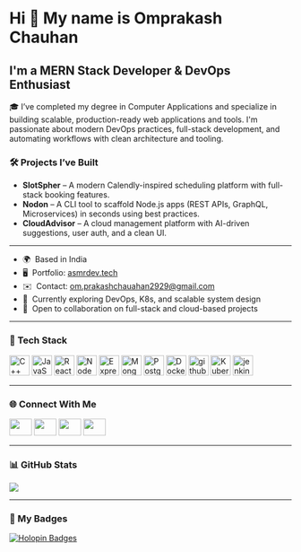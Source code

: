 Hi 👋 My name is Omprakash Chauhan
==================================

I'm a MERN Stack Developer & DevOps Enthusiast
----------------------------------------------

🎓 I’ve completed my degree in Computer Applications and specialize in building scalable, production-ready web applications and tools. I'm passionate about modern DevOps practices, full-stack development, and automating workflows with clean architecture and tooling.

### 🛠️ Projects I’ve Built

- **SlotSpher** – A modern Calendly-inspired scheduling platform with full-stack booking features.  
- **Nodon** – A CLI tool to scaffold Node.js apps (REST APIs, GraphQL, Microservices) in seconds using best practices.  
- **CloudAdvisor** – A cloud management platform with AI-driven suggestions, user auth, and a clean UI.  

---

* 🌍  Based in India  
* 🖥️  Portfolio: [asmrdev.tech](https://www.scripticx.tech/)  
* ✉️  Contact: [om.prakashchauahan2929@gmail.com](mailto:om.prakashchauahan2929@gmail.com)  
* 🧠  Currently exploring DevOps, K8s, and scalable system design  
* 🤝  Open to collaboration on full-stack and cloud-based projects  

---

### 🚀 Tech Stack

<p align="left">
  <img src="https://raw.githubusercontent.com/danielcranney/readme-generator/main/public/icons/skills/cplusplus-colored.svg" width="36" height="36" alt="C++" />
  <img src="https://raw.githubusercontent.com/danielcranney/readme-generator/main/public/icons/skills/javascript-colored.svg" width="36" height="36" alt="JavaScript" />
  <img src="https://raw.githubusercontent.com/danielcranney/readme-generator/main/public/icons/skills/react-colored.svg" width="36" height="36" alt="React" />
  <img src="https://raw.githubusercontent.com/danielcranney/readme-generator/main/public/icons/skills/nodejs-colored.svg" width="36" height="36" alt="NodeJS" />
  <img src="https://raw.githubusercontent.com/danielcranney/readme-generator/main/public/icons/skills/express-colored.svg" width="36" height="36" alt="Express" />
  <img src="https://raw.githubusercontent.com/danielcranney/readme-generator/main/public/icons/skills/mongodb-colored.svg" width="36" height="36" alt="MongoDB" />
  <img src="https://raw.githubusercontent.com/danielcranney/readme-generator/main/public/icons/skills/postgresql-colored.svg" width="36" height="36" alt="PostgreSQL" />
  <img src="https://raw.githubusercontent.com/danielcranney/readme-generator/main/public/icons/skills/docker-colored.svg" width="36" height="36" alt="Docker" />
  <img src="https://cdn.jsdelivr.net/gh/devicons/devicon@latest/icons/githubactions/githubactions-original.svg" width="36" height="36" alt="githubaction"/> 
  <img src="https://raw.githubusercontent.com/danielcranney/readme-generator/main/public/icons/skills/kubernetes-colored.svg" width="36" height="36" alt="Kubernetes" />
  <img src="https://cdn.jsdelivr.net/gh/devicons/devicon@latest/icons/jenkins/jenkins-original.svg" width="36" height="36" alt="jenkin"  />
          
</p>

---

### 🌐 Connect With Me

<p align="left">
  <a href="https://dev.to/ompraka19099561" target="blank"><img src="https://raw.githubusercontent.com/rahuldkjain/github-profile-readme-generator/master/src/images/icons/Social/devto.svg" height="30" width="40" /></a>
  <a href="https://twitter.com/omprakash7206" target="blank"><img src="https://raw.githubusercontent.com/rahuldkjain/github-profile-readme-generator/master/src/images/icons/Social/twitter.svg" height="30" width="40" /></a>
  <a href="https://linkedin.com/in/omprakash chauhan" target="blank"><img src="https://raw.githubusercontent.com/rahuldkjain/github-profile-readme-generator/master/src/images/icons/Social/linked-in-alt.svg" height="30" width="40" /></a>
  <a href="https://instagram.com/om.prakash____" target="blank"><img src="https://raw.githubusercontent.com/rahuldkjain/github-profile-readme-generator/master/src/images/icons/Social/instagram.svg" height="30" width="40" /></a>
</p>

---

### 📊 GitHub Stats

<a href="http://www.github.com/omprakash2929"><img src="https://github-readme-streak-stats.herokuapp.com/?user=omprakash2929&stroke=ffffff&background=1c1917&ring=0891b2&fire=0891b2&currStreakNum=ffffff&currStreakLabel=0891b2&sideNums=ffffff&sideLabels=ffffff&dates=ffffff&hide_border=true" /></a>

---

### 🏅 My Badges

[![Holopin Badges](https://holopin.me/omprakash2929)](https://holopin.io/@omprakash2929)
